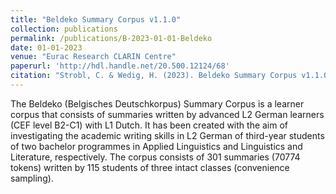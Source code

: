 ```yaml
---
title: "Beldeko Summary Corpus v1.1.0"
collection: publications
permalink: /publications/B-2023-01-01-Beldeko
date: 01-01-2023
venue: "Eurac Research CLARIN Centre"
paperurl: 'http://hdl.handle.net/20.500.12124/68'
citation: "Strobl, C. & Wedig, H. (2023). Beldeko Summary Corpus v1.1.0, Eurac Research CLARIN Centre, http://hdl.handle.net/20.500.12124/68."
---
```

The Beldeko (Belgisches Deutschkorpus) Summary Corpus is a learner corpus that consists of summaries written by advanced L2 German learners (CEF level B2-C1) with L1 Dutch. It has been created with the aim of investigating the academic writing skills in L2 German of third-year students of two bachelor programmes in Applied Linguistics and Linguistics and Literature, respectively. The corpus consists of 301 summaries (70774 tokens) written by 115 students of three intact classes (convenience sampling). 
